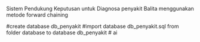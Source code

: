 Sistem Pendukung Keputusan untuk Diagnosa penyakit Balita menggunakan metode forward chaining


#create database db_penyakit 
#import database db_penyakit.sql from folder database to database db_penyakit
#   a i  
 